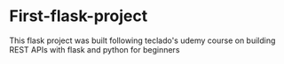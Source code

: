# First-flask-project
This flask project was built following teclado's udemy course on building REST APIs with flask and python for beginners
